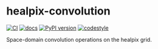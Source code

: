 # healpix-convolution

[![CI](https://github.com/IAOCEA/healpix-convolution/actions/workflows/ci.yaml/badge.svg?branch=main&event=push)](https://github.com/IAOCEA/healpix-convolution/actions/workflows/ci.yaml)
[![docs](https://readthedocs.org/projects/healpix-convolution/badge/?version=latest)](https://healpix-convolution.readthedocs.io)
[![PyPI version](https://img.shields.io/pypi/v/xdggs.svg)](https://pypi.org/project/healpix-convolution)
[![codestyle](https://img.shields.io/badge/code%20style-black-000000.svg)](https://github.com/python/black)

Space-domain convolution operations on the healpix grid.
